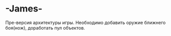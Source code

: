 # -James-
Пре-версия архитектуры игры. Необходимо добавить оружие ближнего боя(нож), доработать пул объектов.
